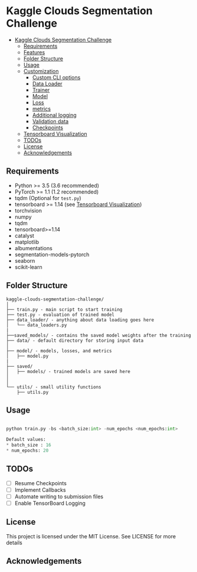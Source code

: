 # Kaggle Clouds Segmentation Challenge



* [Kaggle Clouds Segmentation Challenge](#kaggle-clouds-segmentation-challenge)
	* [Requirements](#requirements)
	* [Features](#features)
	* [Folder Structure](#folder-structure)
	* [Usage](#usage)
	* [Customization](#customization)
		* [Custom CLI options](#custom-cli-options)
		* [Data Loader](#data-loader)
		* [Trainer](#trainer)
		* [Model](#model)
		* [Loss](#loss)
		* [metrics](#metrics)
		* [Additional logging](#additional-logging)
		* [Validation data](#validation-data)
		* [Checkpoints](#checkpoints)
    * [Tensorboard Visualization](#tensorboard-visualization)
	* [TODOs](#todos)
	* [License](#license)
	* [Acknowledgements](#acknowledgements)

<!-- /code_chunk_output -->

## Requirements
* Python >= 3.5 (3.6 recommended)
* PyTorch >= 1.1 (1.2 recommended)
* tqdm (Optional for `test.py`)
* tensorboard >= 1.14 (see [Tensorboard Visualization](#tensorboard-visualization))
* torchvision
* numpy
* tqdm
* tensorboard>=1.14
* catalyst
* matplotlib
* albumentations
* segmentation-models-pytorch
* seaborn
* scikit-learn

## Folder Structure
  ```
  kaggle-clouds-segmentation-challenge/
  │
  ├── train.py - main script to start training
  ├── test.py - evaluation of trained model
  ├── data_loader/ - anything about data loading goes here
  │   └── data_loaders.py
  |
  ├──saved_models/ - contains the saved model weights after the training
  ├── data/ - default directory for storing input data
  │
  ├── model/ - models, losses, and metrics
  │   ├── model.py
  |
  ├── saved/
  │   ├── models/ - trained models are saved here
  │  
  │
  └── utils/ - small utility functions
      ├── utils.py

  ```

## Usage
```py

python train.py -bs <batch_size:int> -num_epochs <num_epochs:int>

Default values:
* batch_size : 16
* num_epochs: 20

```



<!-- ### Resuming from checkpoints
You can resume from a previously saved checkpoint by:

  ```
  python train.py --resume path/to/checkpoint
  ``` -->



<!-- ### Data Loader

### Testing
You can test trained model by running `test.py` passing path to the trained checkpoint by `--resume` argument.

### Validation data


### Checkpoints

**Note**: checkpoints contain:
  ```python
  {
    'arch': arch,
    'epoch': epoch,
    'state_dict': self.model.state_dict(),
    'optimizer': self.optimizer.state_dict(),
    'monitor_best': self.mnt_best,
    'config': self.config
  }
  ```

### Tensorboard Visualization
This template supports Tensorboard visualization by using either  `torch.utils.tensorboard` or [TensorboardX](https://github.com/lanpa/tensorboardX).

1. **Install**

    If you are using pytorch 1.1 or higher, install tensorboard by 'pip install tensorboard>=1.14.0'.

    Otherwise, you should install tensorboardx. Follow installation guide in [TensorboardX](https://github.com/lanpa/tensorboardX).

2. **Run training** 

    Make sure that `tensorboard` option in the config file is turned on.

    ```
     "tensorboard" : true
    ```

3. **Open Tensorboard server** 

    Type `tensorboard --logdir saved/log/` at the project root, then server will open at `http://localhost:6006`

By default, values of loss and metrics specified in config file, input images, and histogram of model parameters will be logged.
If you need more visualizations, use `add_scalar('tag', data)`, `add_image('tag', image)`, etc in the `trainer._train_epoch` method.
`add_something()` methods in this template are basically wrappers for those of `tensorboardX.SummaryWriter` and `torch.utils.tensorboard.SummaryWriter` modules. 

**Note**: You don't have to specify current steps, since `WriterTensorboard` class defined at `logger/visualization.py` will track current steps. -->



## TODOs

- [ ] Resume Checkpoints
- [ ] Implement Callbacks
- [ ] Automate writing to submission files
- [ ] Enable TensorBoard Logging 

## License
This project is licensed under the MIT License. See  LICENSE for more details

## Acknowledgements
